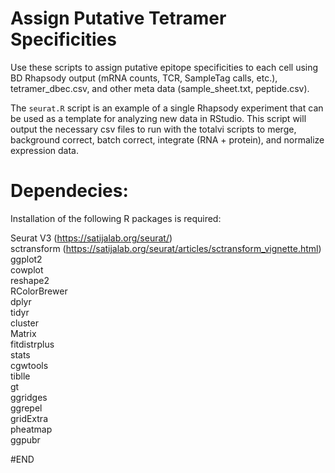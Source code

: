 # Assign Putative Tetramer Specificities

Use these scripts to assign putative epitope specificities to each cell using BD Rhapsody output (mRNA counts, TCR, SampleTag calls, etc.), tetramer_dbec.csv, and other meta data (sample_sheet.txt, peptide.csv).

The `seurat.R` script is an example of a single Rhapsody experiment that can be used as a template for analyzing new data in RStudio. This script will output the necessary csv files to run with the totalvi scripts to merge, background correct, batch correct, integrate (RNA + protein), and normalize expression data.

# Dependecies:
Installation of the following R packages is required:<br>

Seurat V3 (https://satijalab.org/seurat/)<br>
sctransform (https://satijalab.org/seurat/articles/sctransform_vignette.html)<br>
ggplot2<br>
cowplot<br>
reshape2<br>
RColorBrewer<br>
dplyr<br>
tidyr<br>
cluster<br>
Matrix<br>
fitdistrplus<br>
stats<br>
cgwtools<br>
tiblle<br>
gt<br>
ggridges<br>
ggrepel<br>
gridExtra<br>
pheatmap<br>
ggpubr<br>

#END
